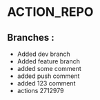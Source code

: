 # ACTION_REPO
## Branches :
  * Added dev branch
  * Added feature branch
  * added some comment
  * added push comment
  * added 123 comment
  * actions 2712979

